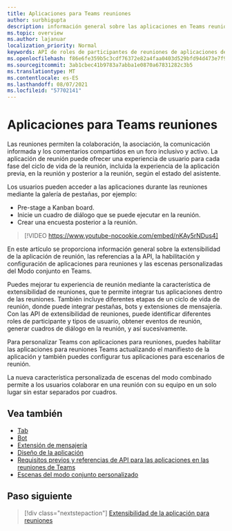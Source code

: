 ```yaml
---
title: Aplicaciones para Teams reuniones
author: surbhigupta
description: información general sobre las aplicaciones en Teams reuniones basadas en el rol de participante y usuario
ms.topic: overview
ms.author: lajanuar
localization_priority: Normal
keywords: API de roles de participantes de reuniones de aplicaciones de teams
ms.openlocfilehash: f86e6fe359b5c3cdf76372e82a4faa0403d529bfd94d473e7f924e449826aa29
ms.sourcegitcommit: 3ab1cbec41b9783a7abba1e0870a67831282c3b5
ms.translationtype: MT
ms.contentlocale: es-ES
ms.lasthandoff: 08/07/2021
ms.locfileid: "57702141"
---
```

# <a name="apps-for-teams-meetings"></a>Aplicaciones para Teams reuniones

Las reuniones permiten la colaboración, la asociación, la comunicación informada y los comentarios compartidos en un foro inclusivo y activo. La aplicación de reunión puede ofrecer una experiencia de usuario para cada fase del ciclo de vida de la reunión, incluida la experiencia de la aplicación previa, en la reunión y posterior a la reunión, según el estado del asistente.

Los usuarios pueden acceder a las aplicaciones durante las reuniones mediante la galería de pestañas, por ejemplo:

* Pre-stage a Kanban board.
* Inicie un cuadro de diálogo que se puede ejecutar en la reunión.
* Crear una encuesta posterior a la reunión.

> [!VIDEO https://www.youtube-nocookie.com/embed/nKAy5rNDus4]

En este artículo se proporciona información general sobre la extensibilidad de la aplicación de reunión, las referencias a la API, la habilitación y configuración de aplicaciones para reuniones y las escenas personalizadas del Modo conjunto en Teams.

Puedes mejorar tu experiencia de reunión mediante la característica de extensibilidad de reuniones, que te permite integrar tus aplicaciones dentro de las reuniones. También incluye diferentes etapas de un ciclo de vida de reunión, donde puede integrar pestañas, bots y extensiones de mensajería. Con las API de extensibilidad de reuniones, puede identificar diferentes roles de participante y tipos de usuario, obtener eventos de reunión, generar cuadros de diálogo en la reunión, y así sucesivamente.

Para personalizar Teams con aplicaciones para reuniones, puedes habilitar las aplicaciones para reuniones Teams actualizando el manifiesto de la aplicación y también puedes configurar tus aplicaciones para escenarios de reunión.

La nueva característica personalizada de escenas del modo combinado permite a los usuarios colaborar en una reunión con su equipo en un solo lugar sin estar separados por cuadros.

## <a name="see-also"></a>Vea también

* [Tab](../tabs/what-are-tabs.md#understand-how-tabs-work)
* [Bot](../bots/what-are-bots.md)
* [Extensión de mensajería](../messaging-extensions/what-are-messaging-extensions.md)
* [Diseño de la aplicación](../apps-in-teams-meetings/design/designing-apps-in-meetings.md)
* [Requisitos previos y referencias de API para las aplicaciones en las reuniones de Teams](create-apps-for-teams-meetings.md)
* [Escenas del modo conjunto personalizado](~/apps-in-teams-meetings/teams-together-mode.md)

## <a name="next-step"></a>Paso siguiente

> [!div class="nextstepaction"]
> [Extensibilidad de la aplicación para reuniones](meeting-app-extensibility.md)
